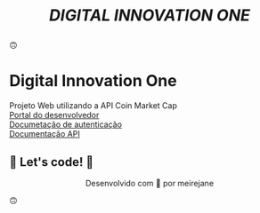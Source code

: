 <h1><b><i><p align="center">DIGITAL INNOVATION ONE</p></i></b></h1> 🙃


# Digital Innovation One
Projeto Web utilizando a API Coin Market Cap <br>
[Portal do desenvolvedor](https://pro.coinmarketcap.com/account) <br>
[Documetação de autenticação](https://coinmarketcap.com/api/documentation/v1/#section/Authentication) <br>
[Documentação API](https://coinmarketcap.com/api/documentation/v1/#) <br>
## 🚀 Let's code! 🚀
<p align="center">Desenvolvido com 💜 por meirejane</p> 🙃

